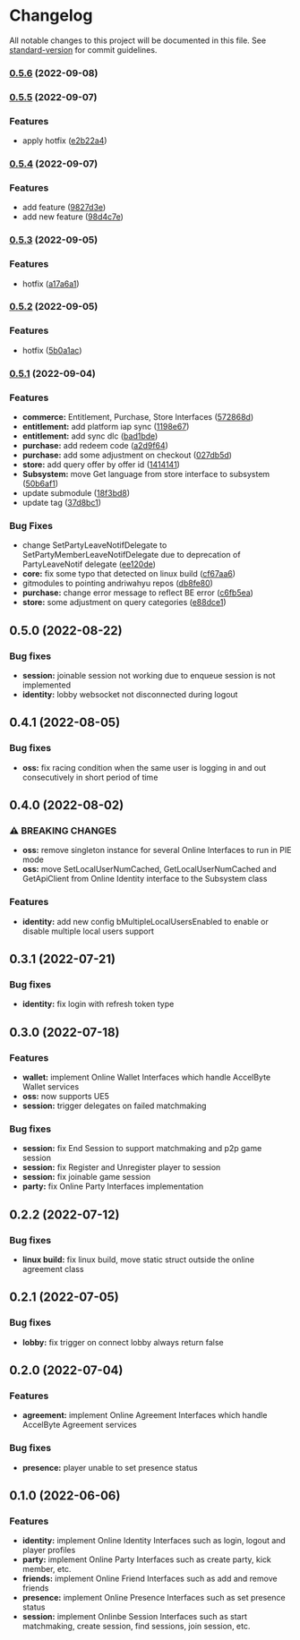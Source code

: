 # Changelog

All notable changes to this project will be documented in this file. See [standard-version](https://github.com/conventional-changelog/standard-version) for commit guidelines.

### [0.5.6](https://bitbucket.org/andriwahyu/justice-ue4-oss/branches/compare/0.5.6%0D0.5.5) (2022-09-08)

### [0.5.5](https://bitbucket.org/andriwahyu/justice-ue4-oss/branches/compare/0.5.5%0D0.5.4) (2022-09-07)


### Features

* apply hotfix ([e2b22a4](https://bitbucket.org/andriwahyu/justice-ue4-oss/commits/e2b22a4a56c0937b4cdf24fbe3a36f9f2a28f896))

### [0.5.4](https://bitbucket.org/andriwahyu/justice-ue4-oss/branches/compare/0.5.4%0D0.5.3) (2022-09-07)


### Features

* add feature ([9827d3e](https://bitbucket.org/andriwahyu/justice-ue4-oss/commits/9827d3e22c00403fc36f2fa73a4f458ac855e27c))
* add new feature ([98d4c7e](https://bitbucket.org/andriwahyu/justice-ue4-oss/commits/98d4c7ed571b759a8da4d440547aa3b4217c75c4))

### [0.5.3](https://bitbucket.org/andriwahyu/justice-ue4-oss/branches/compare/0.5.3%0D0.5.2) (2022-09-05)


### Features

* hotfix ([a17a6a1](https://bitbucket.org/andriwahyu/justice-ue4-oss/commits/a17a6a185eb7b201cce6d5ea96b1c23ee4040c96))

### [0.5.2](https://bitbucket.org/andriwahyu/justice-ue4-oss/branches/compare/0.5.2%0D0.5.1) (2022-09-05)


### Features

* hotfix ([5b0a1ac](https://bitbucket.org/andriwahyu/justice-ue4-oss/commits/5b0a1ac084f47a0a0a177948ba2ee8dff7ee7dc2))

### [0.5.1](https://bitbucket.org/andriwahyu/justice-ue4-oss/branches/compare/0.5.1%0D0.5.0) (2022-09-04)


### Features

* **commerce:** Entitlement, Purchase, Store Interfaces ([572868d](https://bitbucket.org/andriwahyu/justice-ue4-oss/commits/572868dc20d7b9ea5d0f7aec8e51021deeb36366))
* **entitlement:** add platform iap sync ([1198e67](https://bitbucket.org/andriwahyu/justice-ue4-oss/commits/1198e67a1c8b9971640f15e8ee88df638559855d))
* **entitlement:** add sync dlc ([bad1bde](https://bitbucket.org/andriwahyu/justice-ue4-oss/commits/bad1bde1b8a35e131906b282a26cb526d4bf2a86))
* **purchase:** add redeem code ([a2d9f64](https://bitbucket.org/andriwahyu/justice-ue4-oss/commits/a2d9f64573ff5c882280f403bfb69a6ebcd65f30))
* **purchase:** add some adjustment on checkout ([027db5d](https://bitbucket.org/andriwahyu/justice-ue4-oss/commits/027db5d432b09c2f59c96f945e02fcdf7bdeba4e))
* **store:** add query offer by offer id ([1414141](https://bitbucket.org/andriwahyu/justice-ue4-oss/commits/141414114685de9fb5278d8766a5ad2f2fa09c90))
* **Subsystem:** move Get language from store interface to subsystem ([50b6af1](https://bitbucket.org/andriwahyu/justice-ue4-oss/commits/50b6af1e476e54918577c18d469a9d094e724dc7))
* update submodule ([18f3bd8](https://bitbucket.org/andriwahyu/justice-ue4-oss/commits/18f3bd81ff0c54907a89201e1eaaf0b8efef9562))
* update tag ([37d8bc1](https://bitbucket.org/andriwahyu/justice-ue4-oss/commits/37d8bc11a83c71c9e6bbccd20bbd3e5dd5322c0d))


### Bug Fixes

* change SetPartyLeaveNotifDelegate to SetPartyMemberLeaveNotifDelegate due to deprecation of PartyLeaveNotif delegate ([ee120de](https://bitbucket.org/andriwahyu/justice-ue4-oss/commits/ee120deef68862472520861283b2c548516d538c))
* **core:** fix some typo that detected on linux build ([cf67aa6](https://bitbucket.org/andriwahyu/justice-ue4-oss/commits/cf67aa65e17cf1a2b942a6fe5e84f9dce5b99991))
* gitmodules to pointing andriwahyu repos ([db8fe80](https://bitbucket.org/andriwahyu/justice-ue4-oss/commits/db8fe803122e4a5d79bc22536d46a310ef384299))
* **purchase:** change error message to reflect BE error ([c6fb5ea](https://bitbucket.org/andriwahyu/justice-ue4-oss/commits/c6fb5ea0fc0c16d8110e9b9bb23fe44ffe7afda2))
* **store:** some adjustment on query categories ([e88dce1](https://bitbucket.org/andriwahyu/justice-ue4-oss/commits/e88dce13baedfa75ad128ed82010fbedd9015346))

## 0.5.0 (2022-08-22)

### Bug fixes

* **session:** joinable session not working due to enqueue session is not implemented
* **identity:** lobby websocket not disconnected during logout

## 0.4.1 (2022-08-05)

### Bug fixes

* **oss:** fix racing condition when the same user is logging in and out consecutively in short period of time

## 0.4.0 (2022-08-02)

### ⚠ BREAKING CHANGES

* **oss:** remove singleton instance for several Online Interfaces to run in PIE mode
* **oss:** move SetLocalUserNumCached, GetLocalUserNumCached and GetApiClient from Online Identity interface to the Subsystem class 

### Features

* **identity:** add new config bMultipleLocalUsersEnabled to enable or disable multiple local users support

## 0.3.1 (2022-07-21)

### Bug fixes

* **identity:** fix login with refresh token type

## 0.3.0 (2022-07-18)

### Features

* **wallet:** implement Online Wallet Interfaces which handle AccelByte Wallet services
* **oss:** now supports UE5
* **session:** trigger delegates on failed matchmaking

### Bug fixes

* **session:** fix End Session to support matchmaking and p2p game session
* **session:** fix Register and Unregister player to session
* **session:** fix joinable game session
* **party:** fix Online Party Interfaces implementation

## 0.2.2 (2022-07-12)

### Bug fixes

* **linux build:** fix linux build, move static struct outside the online agreement class

## 0.2.1 (2022-07-05)

### Bug fixes

* **lobby:** fix trigger on connect lobby always return false

## 0.2.0 (2022-07-04)

### Features

* **agreement:** implement Online Agreement Interfaces which handle AccelByte Agreement services

### Bug fixes

* **presence:** player unable to set presence status

## 0.1.0 (2022-06-06)

### Features

* **identity:** implement Online Identity Interfaces such as login, logout and player profiles
* **party:** implement Online Party Interfaces such as create party, kick member, etc. 
* **friends:** implement Online Friend Interfaces such as add and remove friends
* **presence:** implement Online Presence Interfaces such as set presence status
* **session:** implement Onlinbe Session Interfaces such as start matchmaking, create session, find sessions, join session, etc. 
